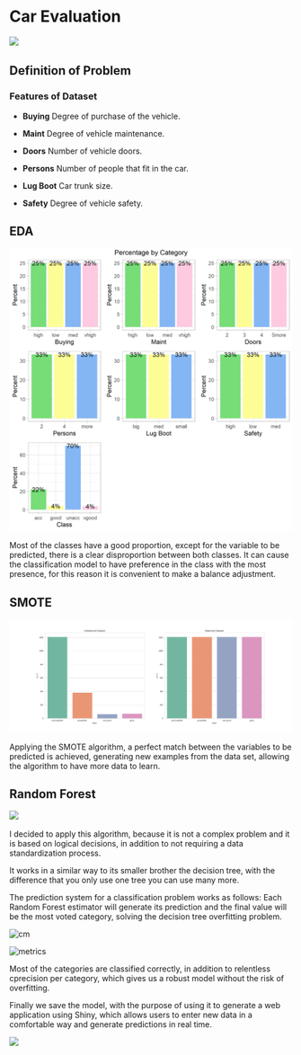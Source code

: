 # **Car Evaluation**

<img src = "https://di-uploads-pod5.dealerinspire.com/autocitysd/uploads/2019/03/Used-Car-Evaluation-Checklist.jpg">


## **Definition of Problem**

### **Features of Dataset**


* **Buying** Degree of purchase of the vehicle.

* **Maint** Degree of vehicle maintenance.

* **Doors** Number of vehicle doors.

* **Persons** Number of people that fit in the car.

* **Lug Boot** Car trunk size.

* **Safety** Degree of vehicle safety.

## **EDA**

<img src = "https://github.com/Jesus-Vazquez-A/Car-Evaluation-Proyect/blob/main/img/matrix_barplot.png">

Most of the classes have a good proportion, except for the variable to be predicted, there is a clear disproportion between both classes. It can cause the classification model to have preference in the class with the most presence, for this reason it is convenient to make a balance adjustment.

## **SMOTE**
<img src = "https://github.com/Jesus-Vazquez-A/Car-Evaluation-Proyect/blob/main/img/SMOTE.png">

Applying the SMOTE algorithm, a perfect match between the variables to be predicted is achieved, generating new examples from the data set, allowing the algorithm to have more data to learn.


## **Random Forest**



<img src = "https://ecosistemas.ovacen.com/wp-content/uploads/2018/01/bosque.jpg">


I decided to apply this algorithm, because it is not a complex problem and it is based on logical decisions, in addition to not requiring a data standardization process.

It works in a similar way to its smaller brother the decision tree, with the difference that you only use one tree you can use many more.

The prediction system for a classification problem works as follows: Each Random Forest estimator will generate its prediction and the final value will be the most voted category, solving the decision tree overfitting problem.

![cm](https://user-images.githubusercontent.com/85312561/191783771-8f660ce7-8fdd-4dca-8489-44a68b5770c3.png)

![metrics](https://user-images.githubusercontent.com/85312561/191783785-697f9ac8-278c-41e4-b640-9f2b15f5952e.png)

Most of the categories are classified correctly, in addition to relentless cprecision per category, which gives us a robust model without the risk of overfitting.


Finally we save the model, with the purpose of using it to generate a web application using Shiny, which allows users to enter new data in a comfortable way and generate predictions in real time.

<img src = "https://media.giphy.com/media/Xsi8TISeEbDd8cPDI2/giphy.gif">
